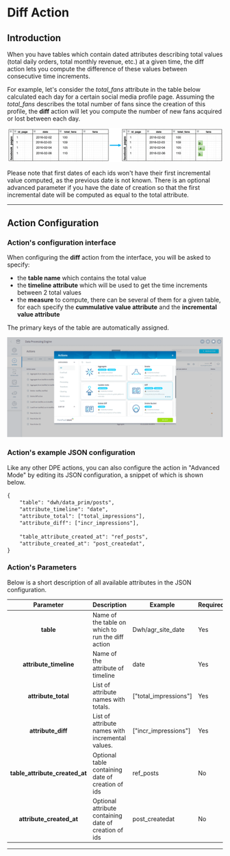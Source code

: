 # Diff Action

## Introduction

When you have tables which contain dated attributes describing total values (total daily orders, total monthly revenue, etc.) at a given time, the diff action lets you compute the difference of these values between consecutive time increments.

For example, let's consider the *total_fans* attribute in the table below calculated each day for a certain social media profile page. Assuming the *total_fans* describes the total number of fans since the creation of this profile, the **diff** action will let you compute the number of new fans acquired or lost between each day.

 ![diff](picts/diff_explain.png)

Please note that first dates of each ids won't have their first incremental value computed, as the previous date is not known.
There is an optional advanced parameter if you have the date of creation so that the first incremental date will be computed as equal to the total attribute.

---

## Action Configuration

### Action's configuration interface

When configuring the **diff** action from the interface, you will be asked to specify:
* the **table name** which contains the total value
* the **timeline attribute** which will be used to get the time increments between 2 total values
* the **measure** to compute, there can be several of them for a given table, for each specify the **cummulative value attribute** and the **incremental value attribute**

The primary keys of the table are automatically assigned. 

 ![diff](picts/diff.png)

### Action's example JSON configuration

Like any other DPE actions, you can also configure the action in "Advanced Mode" by editing its JSON configuration, a snippet of which is shown below.

```
{
    "table": "dwh/data_prim/posts",
    "attribute_timeline": "date",
    "attribute_total": ["total_impressions"],
    "attribute_diff": ["incr_impressions"],
    
    "table_attribute_created_at": "ref_posts",
    "attribute_created_at": "post_createdat",
}
```

### Action's Parameters

Below is a short description of all available attributes in the JSON configuration.

|                Parameter                | Description              | Example              | Required              | 
| :------------------------------: | -------------------------- | -------------------------- | -------------------------- | 
|             **table**              | Name of the table on which to run the diff action                   |Dwh/agr_site_date| Yes              | 
|            **attribute_timeline**             | Name of the attribute of timeline                 |    date      | Yes              | 
|            **attribute_total**             | List of attribute names with totals.    |    ["total_impressions"]      | Yes              | 
|            **attribute_diff**             | List of attribute names with incremental values. |    ["incr_impressions"] | Yes             | 
|            **table_attribute_created_at**             | Optional table containing date of creation of ids |    ref_posts | No             | 
|            **attribute_created_at**             | Optional attribute containing date of creation of ids |    post_createdat | No             | 

---



